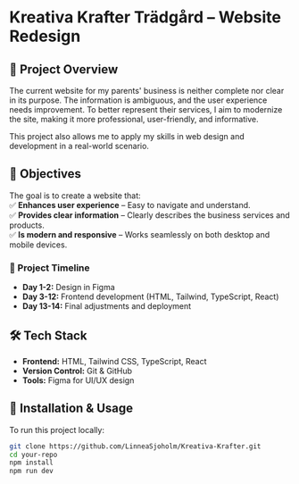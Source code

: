 # Kreativa Krafter Trädgård – Website Redesign  

## 🌿 Project Overview  
The current website for my parents' business is neither complete nor clear in its purpose. The information is ambiguous, and the user experience needs improvement. To better represent their services, I aim to modernize the site, making it more professional, user-friendly, and informative.  

This project also allows me to apply my skills in web design and development in a real-world scenario.  

## 🎯 Objectives  
The goal is to create a website that:  
✅ **Enhances user experience** – Easy to navigate and understand.  
✅ **Provides clear information** – Clearly describes the business services and products.  
✅ **Is modern and responsive** – Works seamlessly on both desktop and mobile devices.  

### 📅 Project Timeline  
- **Day 1-2:** Design in Figma  
- **Day 3-12:** Frontend development (HTML, Tailwind, TypeScript, React)  
- **Day 13-14:** Final adjustments and deployment  

## 🛠️ Tech Stack  
- **Frontend:** HTML, Tailwind CSS, TypeScript, React  
- **Version Control:** Git & GitHub  
- **Tools:** Figma for UI/UX design  

## 🚀 Installation & Usage  
To run this project locally:  
```bash
git clone https://github.com/LinneaSjoholm/Kreativa-Krafter.git 
cd your-repo  
npm install  
npm run dev  
